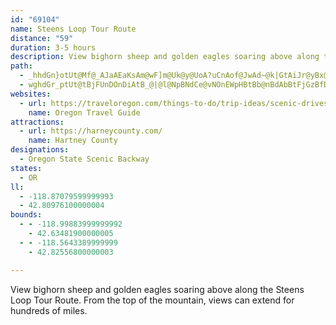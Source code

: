 ```yaml
---
id: "69104"
name: Steens Loop Tour Route
distance: "59"
duration: 3-5 hours
description: View bighorn sheep and golden eagles soaring above along the Steens Loop Tour Route. From the top of the mountain, views can extend for hundreds of miles.
path:
  - _hhdGn}otUt@Mf@_AJaAEaKsAm@wF]m@Uk@y@UoA?uCnAof@JwAd~@k|GtAiJr@yBx@{Arx@{_Ar@oAj@_Bd\anBxDqJrDiMtJkRTcCA{CIs@e@sA_@e@w@_@cGaBmAkAUm@O_AuA_g@Dy@^eC~Sis@lAeBdCcCl@_AbAsCvHcWrAmCn@m@tBiAvCa@jRaBp@O~A_A|C{D`MkQr@_Bn@eBvD}Lt@wAbGmGfDsC|@a@lEs@^Qh@k@Zm@^eBBuBWyJBgDHkAlEkSvCyKdFiK~FuMd@y@h@e@~AmAb@y@Zy@hCaKh@kERu@lByDbE{GPo@`@iBxBsPxBaL^yCXcNhA{MHcCHcGrF{h@`@iFf@{P@aKdEsc@`@cC`B}E|LqWvDgJbAeEj@gBfDoId@_BXeCHyBIgDk@{J]_D[sAcAaCsA}A_@m@oAaDs@}EsBkPB}YJoFvBaW`@aBtFgJd@g@rDyC^e@vAaDx@wA~@u@pKyEr@w@nAaEZsB`DqSj@wB|AaBtKaGxAyAx@qBxBeRToA\u@pAyAv@c@j@MrBA|@FvK~CjEdArHK~@SlAi@tKqItEsHf@g@fGaJxAwAhAY~@EjJpAhAYbAiAFUBw@Es@e@gBI_AOuDi@oC_@cEGgABe@Nq@vAyCjC}H\Yh@QjAQjI{DnAWbO{AdAYb@_@rA_B|MiX`AmAxAy@~@St@?vEd@|@@~B_@|@GhCXnAKdAmBlAeG|@oG`@mFR]|@u@x@_@|KyAbA_@vJ{F|BkBhAyAlAoCVeAl@wDBoCs@oLc@yBYw@eDaHMm@DyCGqBc@mBgBiGy@kAeEmDISC_@H_@TY|DwCrA{Ab@_AhBaGNwAZqJ`AsHD{AiAsHi@wA}DcGiC_DmFmIwBuEoAeEsA_ICoBV}AXo@j@_@|WgKvCyAnw@ah@hBcAhCg@|PmCnADvAXrY~Gt@^vDtC|GrElAd@v_@hE`A|@~AnCbApAt@j@h@NbBBpJeBr@a@t@YtA@l@LxAn@l@l@vItOHh@IvDEj@]fA_@~GmAvCGd@YdJOn@g@|A_@t@eCvC}B`E}ClJy@rEk@`ASp@DxALr@`ArBXfBA~@I\sCfBi@z@yA~Hw@lCW~AWxGDtCVrDt@~BHz@I~@_BzFI|@XrCxB|KJ|Ag@~Rc@~GHrDi@zPZvLEbAmHvW@t@vBzRBjAGt@sVdi@eAxCoLzm@[rCc@tGhBp\?xBOxCu@fE}Sd_A_AfGOlD]dZu@bbANlCxAzPh@fNXlBrCxF^Lr@@tAOl@HFVAVSn@A\PrB_@lDDr@bArDR^zAdARb@HbBn@rBXdBNTdBx@VXDb@IdAB`@xAxC~@xA|A|FZd@hBv@f@f@PjArAnEbBhB@`@Q~AwB`LA`BZdATJRKh@aB^e@bB_@lCElCk@hDj@xAj@^@b@f@vE`IV|CLl@XtDZVv@@n@OhCkCbAm@rAY~C_Bt@Al@c@dAaBhBwDzBqHj@qArAqArCmElDoEbBeBhDgCx@_At@qB\g@jASXXHl@c@xDF~CYlDYr@sDrEy@~AsC`KYlD_AlDCd@x@|GLjBMvA_@rAo@xA_AtAmDjE_@XcAXwCZk@h@On@OrBYbBc@fAsAlAQp@c@zIgFhRmBzEk@dGyAhICxF_AxC}@hE{AzKG|@HnALb@d@d@jG|EbMpEvA^fJP`Ez@xCjAd@f@Xp@lArGPh@lMrRjOra@p]`j@l@rAZrA^~BbExa@`DpYx@jCdMdUrCvEpIhQxDbGj@pAhAlA|BpA\f@d@rA|@pA~ChAb@n@z@zB|A~AJl@RdC?nCKn@{BtHq@hD}AxF?p@Hx@n@r@x@@fDaAdAMbBJXLTl@sA~d@ErGH~BlCxWTlCJtSElAKp@kDzJuDfJsB`DSj@Ed@@lFR|Cb@hCdBhCfC|Cd@x@b@lArAlFrEbR|CvHXrBIvAsAtGy@|Ce@~@wDvGs@r@wFjE{@jAcFhImA~BwInTeJ|QoArBih@jf@wUxUoBbBaDlBaJzG{NjYMrCX~Bx@xBhLvV~@nD|FpYh@jD|FrbBlAxRj@fG\xB~BpLBn@D`AqEj`@IrBNfCfDfTXvC?pBe@fCcUlg@gInYoNpXS~A\zBp\nm@tApCb@~AC~A[dAqEhCe@~@El@?b@tClc@XdGElA}BdRk@dC_@p@YZgAJ}\aCiSmBiSeCgH}B}Cu@iAKwZy@yP^cE|@{HzDoJlE_ClBaHdBcEtAsCdBiBxAqD~Dk@x@]hCGbBCnNe@hEs@dCoArD_ApAmCrBcCzBs@|ASt@G`AJ~D^~ECpAQfCs@lEk@nBeDdFaAfBY|@I~@Dz@Lj@rGbOl@xBt@`LJfDFxCIxBi@xCcAbCyRlY_@t@M~@BvAh@nGDvAAfAIf@o@rAgB`CoDdGiAdCcPzd@oApC_@f@gAd@cHdAoBt@_NxMyBrCmEnHYx@oBbQcBdJ_@hAaDvEwEhFcCpB_NnHkAd@o@^o@r@e`@fp@g@~AgHp`@kAhGOV
  - wghdGr_ptUt@tBjFUnDOnDiAtB_@|@l@NpBNdCe@vNOnEWpHBtBb@nBdAbBtFjGzBfDfAtCCt@[z@oKhPcQhVyTnb@qGxK}C`HuExMq@n@wD~@aED_CbAiCbCiMtTeAtCuLzT_CpHS?IlBe@|BeBdCiBdBUEu@z@
websites:
  - url: https://traveloregon.com/things-to-do/trip-ideas/scenic-drives/steens-loop-tour-route/
    name: Oregon Travel Guide
attractions:
  - url: https://harneycounty.com/
    name: Hartney County
designations:
  - Oregon State Scenic Backway
states:
  - OR
ll:
  - -118.87079599999993
  - 42.80976100000004
bounds:
  - - -118.99883999999992
    - 42.63481900000005
  - - -118.5643389999999
    - 42.82556800000003

---
```


View bighorn sheep and golden eagles soaring above along the Steens Loop Tour Route. From the top of the mountain, views can extend for hundreds of miles.
